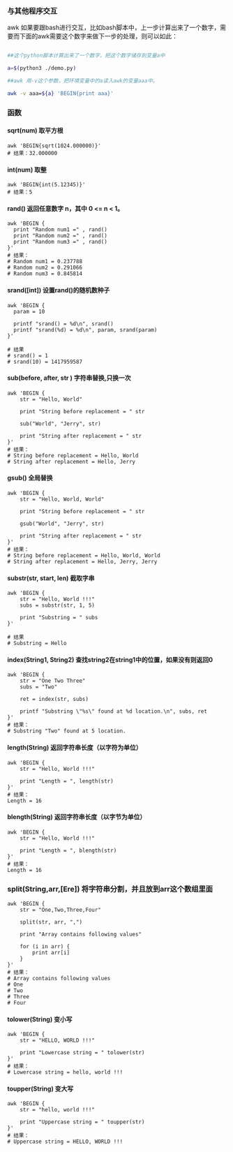 ### 与其他程序交互
awk 如果要跟bash进行交互，比如bash脚本中，上一步计算出来了一个数字，需要而下面的awk需要这个数字来做下一步的处理，则可以如此：
```bash

##这个python脚本计算出来了一个数字，把这个数字储存到变量a中

a=$(python3 ./demo.py)

##awk 用-v这个参数，把环境变量中的a读入awk的变量aaa中。

awk -v aaa=${a} 'BEGIN{print aaa}' 
```

### 函数

#### sqrt(num) 取平方根
```
awk 'BEGIN{sqrt(1024.000000)}'
# 结果：32.000000
```

#### int(num) 取整
```
awk 'BEGIN{int(5.12345)}'
# 结果：5
```

#### rand() 返回任意数字 n，其中 0 <= n < 1。 	
```
awk 'BEGIN {
  print "Random num1 =" , rand()
  print "Random num2 =" , rand()
  print "Random num3 =" , rand()
}'
# 结果：
# Random num1 = 0.237788
# Random num2 = 0.291066
# Random num3 = 0.845814
```

#### srand([int]) 设置rand()的随机数种子
```
awk 'BEGIN {
  param = 10

  printf "srand() = %d\n", srand()
  printf "srand(%d) = %d\n", param, srand(param)
}'

# 结果
# srand() = 1
# srand(10) = 1417959587
```

#### sub(before, after, str ) 字符串替换,只换一次
```
awk 'BEGIN {
    str = "Hello, World"

    print "String before replacement = " str

    sub("World", "Jerry", str)

    print "String after replacement = " str
}'
# 结果：
# String before replacement = Hello, World
# String after replacement = Hello, Jerry
```

#### gsub() 全局替换
```
awk 'BEGIN {
    str = "Hello, World, World"

    print "String before replacement = " str

    gsub("World", "Jerry", str)

    print "String after replacement = " str
}'
# 结果：
# String before replacement = Hello, World, World
# String after replacement = Hello, Jerry, Jerry
```

#### substr(str, start, len) 截取字串
```
awk 'BEGIN {
    str = "Hello, World !!!"
    subs = substr(str, 1, 5)

    print "Substring = " subs
}'

# 结果
# Substring = Hello
```

#### index(String1, String2) 查找string2在string1中的位置，如果没有则返回0
```
awk 'BEGIN {
    str = "One Two Three"
    subs = "Two"

    ret = index(str, subs)

    printf "Substring \"%s\" found at %d location.\n", subs, ret
}'
# 结果：
# Substring "Two" found at 5 location.
```

#### length(String) 返回字符串长度（以字符为单位）
```
awk 'BEGIN {
    str = "Hello, World !!!"

    print "Length = ", length(str)
}'
# 结果：
Length = 16
```

#### blength(String) 返回字符串长度（以字节为单位）
```
awk 'BEGIN {
    str = "Hello, World !!!"

    print "Length = ", blength(str)
}'
# 结果：
Length = 16
```

### split(String,arr,[Ere]) 将字符串分割，并且放到arr这个数组里面
```
awk 'BEGIN {
    str = "One,Two,Three,Four"

    split(str, arr, ",")

    print "Array contains following values"

    for (i in arr) {
        print arr[i]
    }
}'
# 结果：
# Array contains following values
# One
# Two
# Three
# Four
```

#### tolower(String) 变小写
```
awk 'BEGIN {
    str = "HELLO, WORLD !!!"

    print "Lowercase string = " tolower(str)
}'
# 结果：
# Lowercase string = hello, world !!!
```

#### toupper(String) 变大写
```
awk 'BEGIN {
    str = "hello, world !!!"

    print "Uppercase string = " toupper(str)
}'
# 结果：
# Uppercase string = HELLO, WORLD !!!
```

